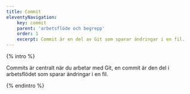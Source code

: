 ```yaml
---
title: Commit
eleventyNavigation:
    key: commit
    parent: 'arbetsflöde och begrepp'
    order: 1
    excerpt: Commit är en del av Git som sparar ändringar i en fil.
---
```


{% intro %}

Commits är centralt när du arbetar med Git, en commit är den del i arbetsflödet som sparar ändringar i en fil.

{% endintro %}
